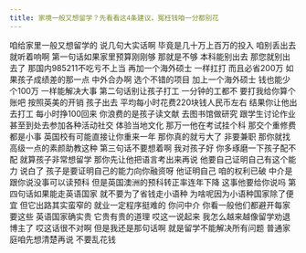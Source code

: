 ```yaml
---
title: 家境一般又想留学？先看看这4条建议，冤枉钱咱一分都别花
---
```

咱给家里一般又想留学的
说几句大实话啊
毕竟是几十万上百万的投入
咱别丢出去就听着响啊
第一句话如果家里预算刚刚够
那就是不够
本科能别出去
那您就别出去了
那国内985211不吃亏不上当
再加一个海外硕士
一样扛打
而且必省200万
如果孩子成绩差的那一点
中外合办啊
选个不错的项目
加上一个海外硕士
钱也能少个100万
一样能解决大事
第二句话别让孩子打工
一分钟的工都不
要打我给你算个账吧
按照英美的开销
孩子出去
平均每小时花费220块钱人民币左右
结果你让他出去打工
每小时挣100回来
你浪费的是孩子读文献
去图书馆做研究
跟学生讨论作业
甚至到处去参加各种活动社交
体验当地文化
那万一他在考试挂个科
那交个重修费都是小事
英国校有可能直接让你重来一年
那你真的就亏大了
非要兼职
那你就找高级一点的素颜助教这种
第三句话不要想着啊
我对孩子好
你多琢磨一下孩子配不配
就算孩子非常想留学
那你先让他把语言考出来再说
他要自己证明自己有这个能力
说白了
孩子是要证明自己的能力向你融资呀
他证明自己
咱的权利已破
中介是跟你说没事可以读预科
但是英国澳洲的预科转正率连年下降
这事他要给你说吗
第四句话如果能走英语国家
就不要为了省钱走小语种
为啥呢因为小语种国家除了便宜
但它出路其实蛮窄的
就业一定程序挺难的
你问中介
你看一般他们都避开每家要这些
英语国家确实贵
它贵有贵的道理
哎这一说起来
我怎么越来越像留学劝退博主了
哎这话很不对啊
但是我还是那句话啊
就是留学不能解决所有问题
普通家庭咱先想清楚再说
不要乱花钱
